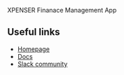 XPENSER
Finanace Management App
## Useful links

* [Homepage](https://setu.co/data/account-aggregator)
* [Docs](https://docs.setu.co/data/account-aggregator/overview)
* [Slack community](https://join.slack.com/t/setuaccountaggregator/shared_invite/zt-tt9nd4rn-rn7lWSSe8ABPkSh~G0mc_g)

